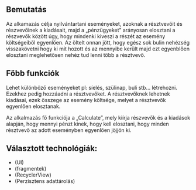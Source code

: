 ## Bemutatás

Az alkamazás célja nyilvántartani eseményeket, azoknak a résztvevőit és részvevőinek a kiadásait, majd a „pénzügyeket” arányosan elosztani a részvevők között úgy, hogy mindenki kiveszi a részét az esemény költségeiből egyenlően. Az öltelt onnan jött, hogy egész sok bulin nehézség visszakövetni hogy ki mit hozott és az mennyibe került majd ezt egyenblően elosztani meglehetősen nehéz tud lenni több a résztvevő.

## Főbb funkciók

Lehet különböző eseményeket pl: síelés, szülinap, buli stb… létrehozni. Ezekhez pedig hozzáadni a résztvevőket. A résztvevőknek lehetnek kiadásai, ezek összege az esemény költsége, melyet a résztvevők egyenlően elosztanak. 

Az alkalmazás fő funkciója a „Calculate”, mely kiírja részvevők és a kiadások alapján, hogy mennyi pénzt kinek, hogy kell elosztani, hogy minden résztvevő az adott eseményben egyenlően jöjjön ki.

## Választott technológiák:

- (UI)
- (fragmentek)
- (RecyclerView)
- (Perzisztens adattárolás)

